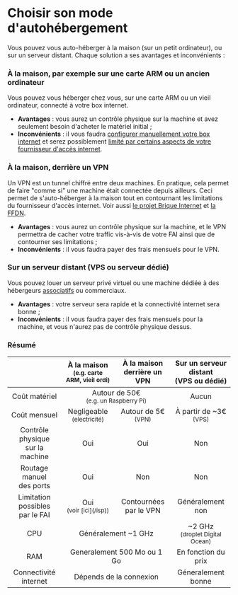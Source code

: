 # Choisir son mode d'autohébergement

Vous pouvez vous auto-héberger à la maison (sur un petit ordinateur), ou sur un serveur distant. Chaque solution a ses avantages et inconvénients :

### À la maison, par exemple sur une carte ARM ou un ancien ordinateur

Vous pouvez vous héberger chez vous, sur une carte ARM ou un vieil ordinateur, connecté à votre box internet.

- **Avantages** : vous aurez un contrôle physique sur la machine et avez seulement besoin d'acheter le matériel initial ;
- **Inconvénients** : il vous faudra [configurer manuellement votre box internet](isp_box_config) et serez possiblement [limité par certains aspects de votre fournisseur d'accès internet](isp).

### À la maison, derrière un VPN

Un VPN est un tunnel chiffré entre deux machines. En pratique, cela permet de faire "comme si" une machine était connectée depuis ailleurs. Ceci permet de s'auto-héberger à la maison tout en contournant les limitations du fournisseur d'accès internet. Voir aussi [le projet Brique Internet](https://labriqueinter.net/) et [la FFDN](https://www.ffdn.org/).

- **Avantages** : vous aurez un contrôle physique sur la machine, et le VPN permettra de cacher votre traffic vis-à-vis de votre FAI ainsi que de contourner ses limitations ;
- **Inconvénients** : il vous faudra payer des frais mensuels pour le VPN.

### Sur un serveur distant (VPS ou serveur dédié)

Vous pouvez louer un serveur privé virtuel ou une machine dédiée à des hébergeurs [associatifs](https://db.ffdn.org/) ou commerciaux.

- **Avantages** : votre serveur sera rapide et la connectivité internet sera bonne ;
- **Inconvénients** : il vous faudra payer des frais mensuels pour la machine, et vous n'aurez pas de contrôle physique dessus.

### Résumé

<table class="table">
    <thead>
      <tr>
        <th></th>
        <th style="text-align:center;">À la maison<br><small>(e.g. carte ARM, vieil ordi)</small></th>
        <th style="text-align:center;">À la maison<br>derrière un VPN</th>
        <th style="text-align:center;">Sur un serveur distant<br>(VPS ou dédié)</th>
      </tr>
    </thead>
    <tbody>
      <tr>
        <td style="text-align:center;">Coût matériel</td>
        <td style="text-align:center;" class="warning"  colspan="2">Autour de 50€ <br><small>(e.g. un Raspberry Pi)</small></td>
        <td style="text-align:center;" class="success">Aucun</td>
      </tr>
      <tr>
        <td style="text-align:center;">Coût mensuel</td>
        <td style="text-align:center;" class="success">Negligeable<br><small>(electricité)</small></td>
        <td style="text-align:center;" class="warning">Autour de 5€ <br><small>(VPN)</small></td>
        <td style="text-align:center;" class="warning">À partir de ~3€ <br><small>(VPS)</small></td>
      </tr>
      <tr>
        <td style="text-align:center;">Contrôle physique<br>sur la machine</td>
        <td style="text-align:center;" class="success">Oui</td>
        <td style="text-align:center;" class="success">Oui</td>
        <td style="text-align:center;" class="danger">Non</td>
      </tr>
      <tr>
        <td style="text-align:center;">Routage manuel <br>des ports</td>
        <td style="text-align:center;" class="warning">Oui</td>
        <td style="text-align:center;" class="success">Non</td>
        <td style="text-align:center;" class="success">Non</td>
      </tr>
      <tr>
        <td style="text-align:center;">Limitation possibles <br >par le FAI</td>
        <td style="text-align:center;" class="danger">Oui <br><small>(voir [ici](/isp))</small></td>
        <td style="text-align:center;" class="success">Contournées par le VPN</td>
        <td style="text-align:center;" class="success">Généralement non</td>
      </tr>
      <tr>
        <td style="text-align:center;">CPU</td>
        <td style="text-align:center;" class="warning" colspan="2">Généralement ~1 GHz</td>
        <td style="text-align:center;" class="success">~2 GHz <br><small>(droplet Digital Ocean)</small></td>
      </tr>
      <tr>
        <td style="text-align:center;">RAM</td>
        <td style="text-align:center;" class="warning" colspan="2">Generalement 500 Mo ou 1 Go</td>
        <td style="text-align:center;" class="warning">En fonction du prix</td>
      </tr>
      <tr>
        <td style="text-align:center;">Connectivité internet</td>
        <td style="text-align:center;" class="warning" colspan="2">Dépends de la connexion</td>
        <td style="text-align:center;" class="success">Géneralement bonne</td>
      </tr>
    </tbody>
</table>
